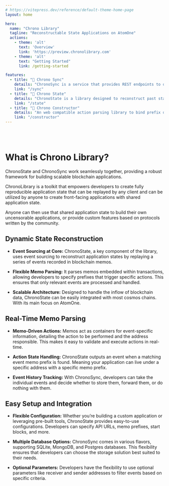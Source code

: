 ```yaml
---
# https://vitepress.dev/reference/default-theme-home-page
layout: home

hero:
  name: "Chrono Library"
  tagline: "Reconstructable State Applications on AtomOne"
  actions:
    - theme: 'alt'
      text: 'Overview'
      link: 'https://preview.chronolibrary.com'
    - theme: 'alt'
      text: "Getting Started"
      link: /getting-started

features:
  - title: "🔗 Chrono Sync"
    details: "ChronoSync is a service that provides REST endpoints to query memos as they are processed from blockchain events."
    link: "/sync"
  - title: "🔗 Chrono State"
    details: "ChronoState is a library designed to reconstruct past states and validate present actions in applications by leveraging event sourcing."
    link: "/state"
  - title: "🔗 Chrono Constructor"
    details: "An web compatible action parsing library to bind prefix data to functions to reconstruct state on client-side."
    link: "/constructor"
---
```


<br />
<br />

# What is Chrono Library?

ChronoState and ChronoSync work seamlessly together, providing a robust framework for building scalable blockchain applications.

ChronoLibrary is a toolkit that empowers developers to create fully reproducible application state that can be replayed by any client and can be utilized by anyone to create front-facing applications with shared application state.

Anyone can then use that shared application state to build their own uncensorable applications, or provide custom features based on protocols written by the community.

## Dynamic State Reconstruction

* **Event Sourcing at Core:** ChronoState, a key component of the library, uses event sourcing to reconstruct application states by replaying a series of events recorded in blockchain memos.

* **Flexible Memo Parsing:** It parses memos embedded within transactions, allowing developers to specify prefixes that trigger specific actions. This ensures that only relevant events are processed and handled.

* **Scalable Architecture:** Designed to handle the inflow of blockchain data, ChronoState can be easily integrated with most cosmos chains. With its main focus on AtomOne.

## Real-Time Memo Parsing

* **Memo-Driven Actions:** Memos act as containers for event-specific information, detailing the action to be performed and the address responsible. This makes it easy to validate and execute actions in real-time.

* **Action State Handling:** ChronoState outputs an event when a matching event memo prefix is found. Meaning your application can live under a specific address with a specific memo prefix.

* **Event History Tracking:** With ChronoSync, developers can take the individual events and decide whether to store them, forward them, or do nothing with them.

## Easy Setup and Integration

* **Flexible Configuration:** Whether you’re building a custom application or leveraging pre-built tools, ChronoState provides easy-to-use configurations. Developers can specify API URLs, memo prefixes, start blocks, and more.

* **Multiple Database Options:** ChronoSync comes in various flavors, supporting SQLite, MongoDB, and Postgres databases. This flexibility ensures that developers can choose the storage solution best suited to their needs.

* **Optional Parameters:** Developers have the flexibility to use optional parameters like receiver and sender addresses to filter events based on specific criteria.
